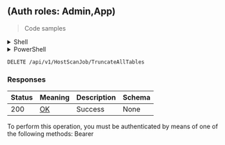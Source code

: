 
##  (Auth roles: Admin,App)

<a id="opIdTruncateAllHostScanTablesAsync"></a>

> Code samples

<details><summary>Shell</summary>


```shell
# You can also use wget
curl -X DELETE /api/v1/HostScanJob/TruncateAllTables \
  -H 'Authorization: Bearer TOKEN'

```


</details>

<details><summary>PowerShell</summary>


```powershell
# PowerShell example

$NPSUrl = "https://localhost:6500"

$Login = @{
    Login = "User"
    Password = "Password"
}
# Cookie container for multi-factor authentication
$WebSession = New-Object Microsoft.PowerShell.Commands.WebRequestSession
$Token = Invoke-RestMethod -Uri "$($NPSUrl)/signinBody" -Method POST -Body (ConvertTo-Json $Login) -WebSession $WebSession -ContentType "application/json"
$Token = Invoke-RestMethod -Uri "$($NPSUrl)/signin2fa" -Method Post -Body $MfaCode -Headers @{Authorization = "Bearer $Token"} -WebSession $WebSession -ContentType "application/json"

$Headers = @{
    Authorization = "Bearer $Token"
}
Invoke-RestMethod -Method DELETE -Uri "$($NPSUrl)/api/v1/HostScanJob/TruncateAllTables" -Headers $Headers -ContentType "application/json"
```


</details>

`DELETE /api/v1/HostScanJob/TruncateAllTables`

<h3 id="-(auth-roles:-admin,app)-responses">Responses</h3>

|Status|Meaning|Description|Schema|
|---|---|---|---|
|200|[OK](https://tools.ietf.org/html/rfc7231#section-6.3.1)|Success|None|

<aside class="warning">
To perform this operation, you must be authenticated by means of one of the following methods:
Bearer
</aside>



